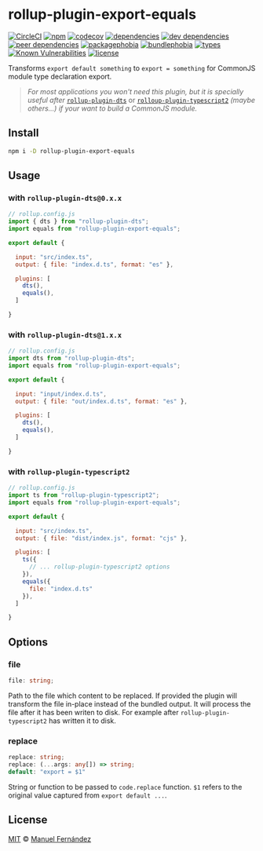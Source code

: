 # rollup-plugin-export-equals

[![CircleCI](https://circleci.com/gh/manferlo81/rollup-plugin-export-equals.svg?style=svg)](https://circleci.com/gh/manferlo81/rollup-plugin-export-equals) [![npm](https://badgen.net/npm/v/rollup-plugin-export-equals)](https://www.npmjs.com/package/rollup-plugin-export-equals) [![codecov](https://codecov.io/gh/manferlo81/rollup-plugin-export-equals/branch/master/graph/badge.svg)](https://codecov.io/gh/manferlo81/rollup-plugin-export-equals) [![dependencies](https://badgen.net/david/dep/manferlo81/rollup-plugin-export-equals)](https://david-dm.org/manferlo81/rollup-plugin-export-equals) [![dev dependencies](https://badgen.net/david/dev/manferlo81/rollup-plugin-export-equals)](https://david-dm.org/manferlo81/rollup-plugin-export-equals?type=dev) [![peer dependencies](https://badgen.net/david/peer/manferlo81/rollup-plugin-export-equals)](https://david-dm.org/manferlo81/rollup-plugin-export-equals?type=peer) [![packagephobia](https://badgen.net/packagephobia/install/rollup-plugin-export-equals)](https://packagephobia.now.sh/result?p=rollup-plugin-export-equals) [![bundlephobia](https://badgen.net/bundlephobia/min/rollup-plugin-export-equals)](https://bundlephobia.com/result?p=rollup-plugin-export-equals) [![types](https://img.shields.io/npm/types/rollup-plugin-export-equals.svg)](https://github.com/microsoft/typescript) [![Known Vulnerabilities](https://snyk.io/test/github/manferlo81/rollup-plugin-export-equals/badge.svg?targetFile=package.json)](https://snyk.io/test/github/manferlo81/rollup-plugin-export-equals?targetFile=package.json) [![license](https://badgen.net/github/license/manferlo81/rollup-plugin-export-equals)](LICENSE)

Transforms `export default something` to `export = something` for CommonJS module type declaration export.

> *For most applications you won't need this plugin, but it is specially useful after* [`rollup-plugin-dts`](https://github.com/Swatinem/rollup-plugin-dts) or [`rolloup-plugin-typescript2`](https://github.com/ezolenko/rollup-plugin-typescript2) *(maybe others...) if your want to build a CommonJS module.*

## Install

```bash
npm i -D rollup-plugin-export-equals
```

## Usage

### with `rollup-plugin-dts@0.x.x`

```javascript
// rollup.config.js
import { dts } from "rollup-plugin-dts";
import equals from "rollup-plugin-export-equals";

export default {

  input: "src/index.ts",
  output: { file: "index.d.ts", format: "es" },

  plugins: [
    dts(),
    equals(),
  ]

}
```

### with `rollup-plugin-dts@1.x.x`

```javascript
// rollup.config.js
import dts from "rollup-plugin-dts";
import equals from "rollup-plugin-export-equals";

export default {

  input: "input/index.d.ts",
  output: { file: "out/index.d.ts", format: "es" },

  plugins: [
    dts(),
    equals(),
  ]

}
```

### with `rollup-plugin-typescript2`

```javascript
// rollup.config.js
import ts from "rollup-plugin-typescript2";
import equals from "rollup-plugin-export-equals";

export default {

  input: "src/index.ts",
  output: { file: "dist/index.js", format: "cjs" },

  plugins: [
    ts({
      // ... rollup-plugin-typescript2 options
    }),
    equals({
      file: "index.d.ts"
    }),
  ]

}
```

## Options

### file

```typescript
file: string;
```

Path to the file which content to be replaced. If provided the plugin will transform the file in-place instead of the bundled output. It will process the file after it has been writen to disk. For example after `rollup-plugin-typescript2` has written it to disk.

### replace

```typescript
replace: string;
replace: (...args: any[]) => string;
default: "export = $1"
```

String or function to be passed to `code.replace` function. `$1` refers to the original value captured from `export default ...`.

## License

[MIT](LICENSE) &copy; [Manuel Fernández](https://github.com/manferlo81)
